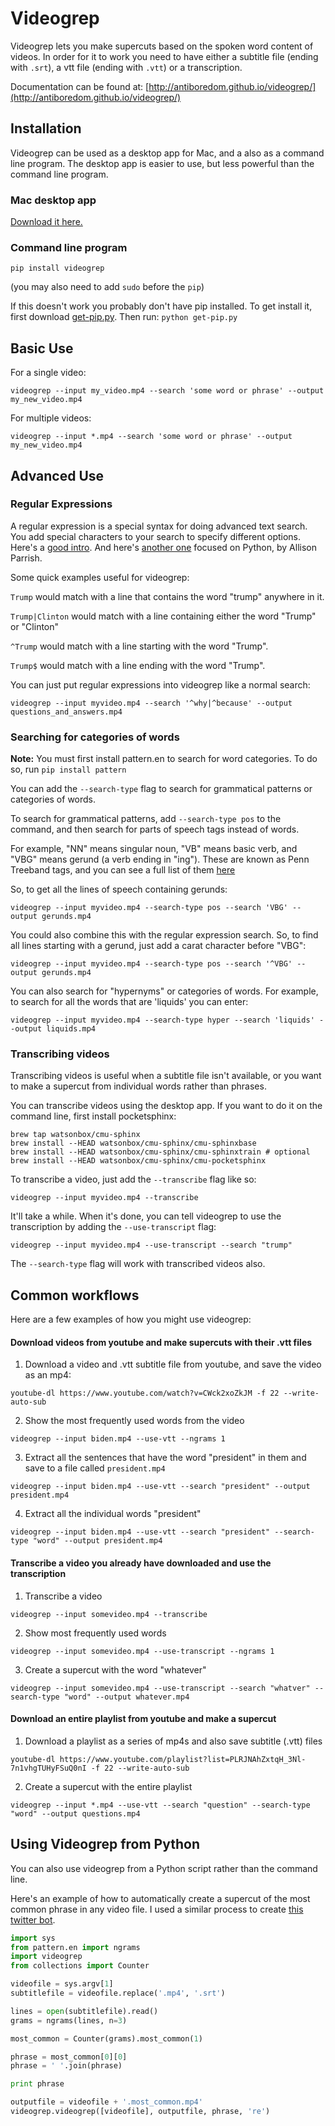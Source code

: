 # Videogrep

Videogrep lets you make supercuts based on the spoken word content of videos. In order for it to work you need to have either a subtitle file (ending with ```.srt```), a vtt file (ending with ```.vtt```) or a transcription.

Documentation can be found at: [http://antiboredom.github.io/videogrep/](http://antiboredom.github.io/videogrep/)

## Installation

Videogrep can be used as a desktop app for Mac, and a also as a command line program. The desktop app is easier to use, but less powerful than the command line program.

### Mac desktop app

[Download it here.](http://saaaam.s3.amazonaws.com/VideoGrep.app.zip)


### Command line program

```
pip install videogrep
```
(you may also need to add ```sudo``` before the ```pip```)

If this doesn't work you probably don't have pip installed. To get install it, first download [get-pip.py](https://bootstrap.pypa.io/get-pip.py). Then run:
```python get-pip.py```


## Basic Use

For a single video:

```
videogrep --input my_video.mp4 --search 'some word or phrase' --output my_new_video.mp4
```

For multiple videos:

```
videogrep --input *.mp4 --search 'some word or phrase' --output my_new_video.mp4
```

## Advanced Use

### Regular Expressions
A regular expression is a special syntax for doing advanced text search. You add special characters to your search to specify different options. Here's a [good intro](http://www.regular-expressions.info/quickstart.html). And here's [another one](http://www.decontextualize.com/teaching/rwet/regular-expressions/) focused on Python, by Allison Parrish.

Some quick examples useful for videogrep:

```Trump``` would match with a line that contains the word "trump" anywhere in it.

```Trump|Clinton``` would match with a line containing either the word "Trump" or "Clinton"

```^Trump``` would match with a line starting with the word "Trump".

```Trump$``` would match with a line ending with the word "Trump".

You can just put regular expressions into videogrep like a normal search:

```
videogrep --input myvideo.mp4 --search '^why|^because' --output questions_and_answers.mp4
```


### Searching for categories of words

**Note:** You must first install pattern.en to search for word categories. To do so, run `pip install pattern` 

You can add the ```--search-type``` flag to search for grammatical patterns or categories of words.

To search for grammatical patterns, add ```--search-type pos``` to the command, and then search for parts of speech tags instead of words. 

For example, "NN" means singular noun, "VB" means basic verb, and "VBG" means gerund (a verb ending in "ing"). These are known as Penn Treeband tags, and you can see a full list of them [here](https://www.ling.upenn.edu/courses/Fall_2003/ling001/penn_treebank_pos.html)

So, to get all the lines of speech containing gerunds:

```
videogrep --input myvideo.mp4 --search-type pos --search 'VBG' --output gerunds.mp4
```

You could also combine this with the regular expression search. So, to find all lines starting with a gerund, just add a carat character before "VBG":

```
videogrep --input myvideo.mp4 --search-type pos --search '^VBG' --output gerunds.mp4
```


You can also search for "hypernyms" or categories of words. For example, to search for all the words that are 'liquids' you can enter:

```
videogrep --input myvideo.mp4 --search-type hyper --search 'liquids' --output liquids.mp4
```

### Transcribing videos

Transcribing videos is useful when a subtitle file isn't available, or you want to make a supercut from individual words rather than phrases.

You can transcribe videos using the desktop app. If you want to do it on the command line, first install pocketsphinx:

```
brew tap watsonbox/cmu-sphinx
brew install --HEAD watsonbox/cmu-sphinx/cmu-sphinxbase
brew install --HEAD watsonbox/cmu-sphinx/cmu-sphinxtrain # optional
brew install --HEAD watsonbox/cmu-sphinx/cmu-pocketsphinx
```

To transcribe a video, just add the ```--transcribe``` flag like so:

```
videogrep --input myvideo.mp4 --transcribe
```

It'll take a while. When it's done, you can tell videogrep to use the transcription by adding the ```--use-transcript``` flag:

```
videogrep --input myvideo.mp4 --use-transcript --search "trump"
```

The ```--search-type``` flag will work with transcribed videos also.

## Common workflows

Here are a few examples of how you might use videogrep:

#### Download videos from youtube and make supercuts with their .vtt files

1) Download a video and .vtt subtitle file from youtube, and save the video as an mp4:

```
youtube-dl https://www.youtube.com/watch?v=CWck2xoZkJM -f 22 --write-auto-sub
```

2) Show the most frequently used words from the video

```
videogrep --input biden.mp4 --use-vtt --ngrams 1
```

3) Extract all the sentences that have the word "president" in them and save to a file called `president.mp4`

```
videogrep --input biden.mp4 --use-vtt --search "president" --output president.mp4
```

4) Extract all the individual words "president"

```
videogrep --input biden.mp4 --use-vtt --search "president" --search-type "word" --output president.mp4
```

#### Transcribe a video you already have downloaded and use the transcription

1) Transcribe a video

```
videogrep --input somevideo.mp4 --transcribe
```

2) Show most frequently used words

```
videogrep --input somevideo.mp4 --use-transcript --ngrams 1
```

3) Create a supercut with the word "whatever"

```
videogrep --input somevideo.mp4 --use-transcript --search "whatver" --search-type "word" --output whatever.mp4
```

#### Download an entire playlist from youtube and make a supercut

1) Download a playlist as a series of mp4s and also save subtitle (.vtt) files

```
youtube-dl https://www.youtube.com/playlist?list=PLRJNAhZxtqH_3Nl-7n1vhgTUHyFSuQ0nI -f 22 --write-auto-sub
```

2) Create a supercut with the entire playlist

```
videogrep --input *.mp4 --use-vtt --search "question" --search-type "word" --output questions.mp4
```


## Using Videogrep from Python

You can also use videogrep from a Python script rather than the command line.

Here's an example of how to automatically create a supercut of the most common phrase in any video file. I used a similar process to create [this twitter bot](http://twitter.com/cspanfive).

```python
import sys
from pattern.en import ngrams
import videogrep
from collections import Counter

videofile = sys.argv[1]
subtitlefile = videofile.replace('.mp4', '.srt')

lines = open(subtitlefile).read()
grams = ngrams(lines, n=3)

most_common = Counter(grams).most_common(1)

phrase = most_common[0][0]
phrase = ' '.join(phrase)

print phrase

outputfile = videofile + '.most_common.mp4'
videogrep.videogrep([videofile], outputfile, phrase, 're')
```







